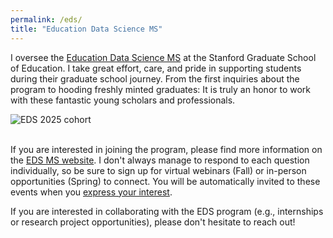 ```yaml
---
permalink: /eds/
title: "Education Data Science MS"
---
```

I oversee the [Education Data Science MS](https://ed.stanford.edu/eds) at the Stanford Graduate School of Education. I take great effort, care, and pride in supporting students during their graduate school journey. From the first inquiries about the program to hooding freshly minted graduates: It is truly an honor to work with these fantastic young scholars and professionals. 


<div class="text-center">
  <img src="{{ site.baseurl }}/assets/images/eds 2025 2.jpg" alt="EDS 2025 cohort">
</div><br>


If you are interested in joining the program, please find more information on the [EDS MS website](https://ed.stanford.edu/eds). I don't always manage to respond to each question individually, so be sure to sign up for virtual webinars (Fall) or in-person opportunities (Spring) to connect. You will be automatically invited to these events when you [express your interest](https://applygrad.stanford.edu/register/gse-inquiry).  

If you are interested in collaborating with the EDS program (e.g., internships or research project opportunities), please don't hesitate to reach out!
